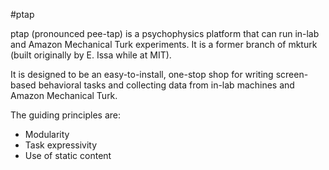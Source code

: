 #ptap

ptap (pronounced pee-tap) is a psychophysics platform that can run in-lab and Amazon Mechanical Turk experiments. It is a former branch of mkturk (built originally by E. Issa while at MIT). 

It is designed to be an easy-to-install, one-stop shop for writing screen-based behavioral tasks and collecting data from in-lab machines and Amazon Mechanical Turk. 

The guiding principles are: 

* Modularity  
* Task expressivity 
* Use of static content 